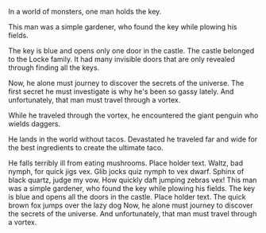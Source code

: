 
In a world of monsters, one man holds the key.

This man was a simple gardener, who found the key while plowing his fields.  

The key is blue and opens only one door in the castle. The castle belonged to the Locke family. It had many invisible doors that are only revealed through finding all the keys.

Now, he alone must journey to discover the secrets of the universe.  The first secret he must investigate is why he's been so gassy lately.  And unfortunately, that man must travel through a vortex.

While he traveled through the vortex, he encountered the giant penguin who wields daggers.

He lands in the world without tacos. Devastated he traveled far and wide for the best ingredients to create the ultimate taco.

He falls terribly ill from eating mushrooms. 
Place holder text. Waltz, bad nymph, for quick jigs vex. Glib jocks quiz nymph to vex dwarf. Sphinx of black quartz, judge my vow. How quickly daft jumping zebras vex!
This man was a simple gardener, who found the key while plowing his fields.  The key is blue and opens all the doors in the castle. 
 Place holder text. The quick brown fox jumps over the lazy dog
Now, he alone must journey to discover the secrets of the universe.  And unfortunately, that man must travel through a vortex.

